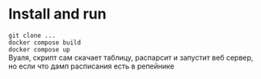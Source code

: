 # Install and run 
```git clone ...``` <br>
```docker compose build``` <br> 
```docker compose up``` <br>
Вуаля, скрипт сам скачает таблицу, распарсит и запустит веб сервер, но если что дамп расписания есть в репейнике
